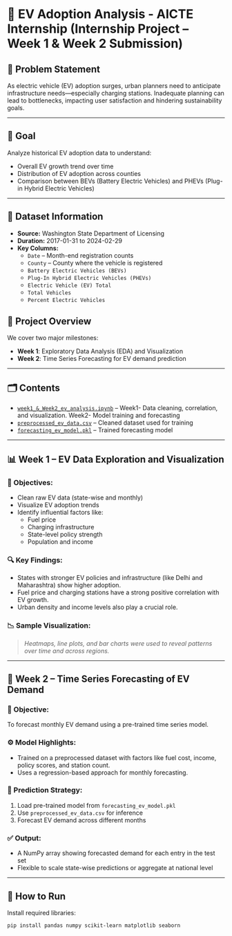 # 🚗 EV Adoption Analysis - AICTE Internship (Internship Project – Week 1 & Week 2 Submission)

## 📌 Problem Statement
As electric vehicle (EV) adoption surges, urban planners need to anticipate infrastructure needs—especially charging stations. Inadequate planning can lead to bottlenecks, impacting user satisfaction and hindering sustainability goals.

---

## 🎯 Goal
Analyze historical EV adoption data to understand:
- Overall EV growth trend over time
- Distribution of EV adoption across counties
- Comparison between BEVs (Battery Electric Vehicles) and PHEVs (Plug-in Hybrid Electric Vehicles)


---

## 📂 Dataset Information
- **Source:** Washington State Department of Licensing
- **Duration:** 2017-01-31 to 2024-02-29
- **Key Columns:**
  - `Date` – Month-end registration counts
  - `County` – County where the vehicle is registered
  - `Battery Electric Vehicles (BEVs)`
  - `Plug-In Hybrid Electric Vehicles (PHEVs)`
  - `Electric Vehicle (EV) Total`
  - `Total Vehicles`
  - `Percent Electric Vehicles`


## 🚀 Project Overview


We cover two major milestones:
- **Week 1**: Exploratory Data Analysis (EDA) and Visualization  
- **Week 2**: Time Series Forecasting for EV demand prediction

---

## 🗂️ Contents
- [`week1_&_Week2_ev_analysis.ipynb`](./week1_&_Week2_ev_analysis.ipynb) – Week1- Data cleaning, correlation, and visualization. Week2- Model training and forecasting  
- [`preprocessed_ev_data.csv`](./preprocessed_ev_data.csv) – Cleaned dataset used for training  
- [`forecasting_ev_model.pkl`](./forecasting_ev_model.pkl) – Trained forecasting model  

---

## 📊 Week 1 – EV Data Exploration and Visualization

### 📌 Objectives:
- Clean raw EV data (state-wise and monthly)
- Visualize EV adoption trends
- Identify influential factors like:
  - Fuel price
  - Charging infrastructure
  - State-level policy strength
  - Population and income

### 🔍 Key Findings:
- States with stronger EV policies and infrastructure (like Delhi and Maharashtra) show higher adoption.
- Fuel price and charging stations have a strong positive correlation with EV growth.
- Urban density and income levels also play a crucial role.

### 📉 Sample Visualization:
> *Heatmaps, line plots, and bar charts were used to reveal patterns over time and across regions.*

---

## 🔮 Week 2 – Time Series Forecasting of EV Demand

### 📌 Objective:
To forecast monthly EV demand using a pre-trained time series model.

### ⚙️ Model Highlights:
- Trained on a preprocessed dataset with factors like fuel cost, income, policy scores, and station count.
- Uses a regression-based approach for monthly forecasting.

### 🧠 Prediction Strategy:
1. Load pre-trained model from `forecasting_ev_model.pkl`
2. Use `preprocessed_ev_data.csv` for inference
3. Forecast EV demand across different months

### ✅ Output:
- A NumPy array showing forecasted demand for each entry in the test set
- Flexible to scale state-wise predictions or aggregate at national level

---

## 🧪 How to Run

Install required libraries:
```bash
pip install pandas numpy scikit-learn matplotlib seaborn